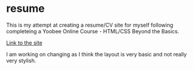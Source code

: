 # resume
This is my attempt at creating a resume/CV site for myself following completeing a Yoobee Online Course - HTML/CSS Beyond the Basics.

[Link to the site]()

I am working on changing as I think the layout is very basic and not really very stylish.